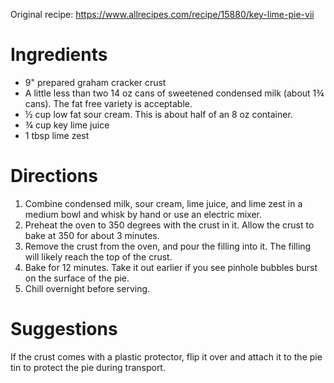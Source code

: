 Original recipe: https://www.allrecipes.com/recipe/15880/key-lime-pie-vii

# Ingredients

- 9" prepared graham cracker crust
- A little less than two 14 oz cans of sweetened condensed milk (about 1¾ cans). The fat free variety is acceptable.
- ½ cup low fat sour cream. This is about half of an 8 oz container.
- ¾ cup key lime juice
- 1 tbsp lime zest

# Directions

1. Combine condensed milk, sour cream, lime juice, and lime zest in a medium bowl and whisk by hand or use an electric mixer.
1. Preheat the oven to 350 degrees with the crust in it. Allow the crust to bake at 350 for about 3 minutes.
1. Remove the crust from the oven, and pour the filling into it. The filling will likely reach the top of the crust.
1. Bake for 12 minutes. Take it out earlier if you see pinhole bubbles burst on the surface of the pie.
1. Chill overnight before serving.

# Suggestions

If the crust comes with a plastic protector, flip it over and attach it to the pie tin to protect the pie during transport.
